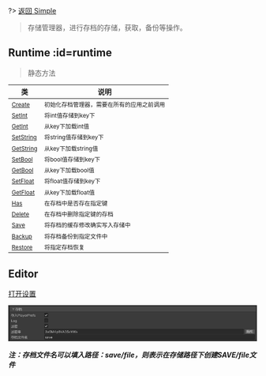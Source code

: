 
?> [返回 Simple](md/scripts/simple.md)

> 存储管理器，进行存档的存储，获取，备份等操作。

## Runtime :id=runtime

> 静态方法

类 |  说明
-------- |  -----
<small>[Create](md/scripts/Simple/SimpleSaveManager/runtime/Create.md)</small>  | <small>初始化存档管理器，需要在所有的应用之前调用</small>
<small>[SetInt](md/scripts/Simple/SimpleSaveManager/runtime/SetInt.md?id=set)</small>  | <small>将int值存储到key下</small>
<small>[GetInt](md/scripts/Simple/SimpleSaveManager/runtime/SetInt.md?id=get)</small>  | <small>从key下加载int值</small>
<small>[SetString](md/scripts/Simple/SimpleSaveManager/runtime/SetString.md?id=set)</small>  | <small>将string值存储到key下</small>
<small>[GetString](md/scripts/Simple/SimpleSaveManager/runtime/SetString.md?id=get)</small>  | <small>从key下加载string值</small>
<small>[SetBool](md/scripts/Simple/SimpleSaveManager/runtime/SetBool.md?id=set)</small>  | <small>将bool值存储到key下</small>
<small>[GetBool](md/scripts/Simple/SimpleSaveManager/runtime/SetBool.md?id=get)</small>  | <small>从key下加载bool值</small>
<small>[SetFloat](md/scripts/Simple/SimpleSaveManager/runtime/SetFloat.md?id=set)</small>  | <small>将float值存储到key下</small>
<small>[GetFloat](md/scripts/Simple/SimpleSaveManager/runtime/SetFloat.md?id=get)</small>  | <small>从key下加载float值</small>
<small>[Has](md/scripts/Simple/SimpleSaveManager/runtime/Control.md?id=has)</small>  | <small>在存档中是否存在指定键</small>
<small>[Delete](md/scripts/Simple/SimpleSaveManager/runtime/Control.md?id=delete)</small>  | <small>在存档中删除指定键的存档</small>
<small>[Save](md/scripts/Simple/SimpleSaveManager/runtime/Control.md?id=save)</small>  | <small>将存档的缓存修改确实写入存储中</small>
<small>[Backup](md/scripts/Simple/SimpleSaveManager/runtime/Control.md?id=backup)</small>  | <small>将存档备份到指定文件中</small>
<small>[Restore](md/scripts/Simple/SimpleSaveManager/runtime/Control.md?id=restore)</small>  | <small>将指定存档恢复</small>

## Editor

[打开设置](md/installation.md?id=工具tab)

![](SimpleSaveManager_md_files/f31d4300-d1f4-11ed-afb0-c340f1571a81.jpeg?v=1&type=image)

***注：存档文件名可以填入路径：save/file，则表示在存储路径下创建SAVE/file文件***

